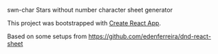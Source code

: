 swn-char
Stars without number character sheet generator

This project was bootstrapped with [Create React App](https://github.com/facebook/create-react-app).

Based on some setups from https://github.com/edenferreira/dnd-react-sheet

